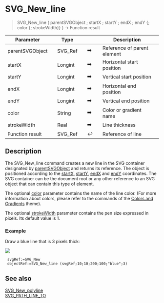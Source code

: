 <!-- nodeReference := SVG_New_line ( parentReference ; x1 ; y1 ; x2 ; y2 ; strokeColor ; strokeWidth )
 -> parentReference (Text)
 -> x1 (Real)
 -> y1 (Real)
 -> x2 (Real)
 -> y2 (Real)
 -> strokeColor (Text)
 -> strokeWidth (Real)
 <- nodeReference (Text)-->
# SVG_New_line

> SVG_New_line ( parentSVGObject ; startX ; startY ; endX ; endY {; color {; strokeWidth}} ) -> Function result

| Parameter |     | Type |     |     |     | Description |     |
| --- | --- | --- | --- | --- | --- | --- | --- |
| parentSVGObject |     | SVG_Ref |     | ➡️ |     | Reference of parent element |     |
| startX |     | Longint |     | ➡️ |     | Horizontal start position |     |
| startY |     | Longint |     | ➡️ |     | Vertical start position |     |
| endX |     | Longint |     | ➡️ |     | Horizontal end position |     |
| endY |     | Longint |     | ➡️ |     | Vertical end position |     |
| color |     | String |     | ➡️ |     | Color or gradient name |     |
| strokeWidth |     | Real |     | ➡️ |     | Line thickness |     |
| Function result |     | SVG_Ref |     | ↩️ |     | Reference of line |     |

## Description

The SVG_New_line command creates a new line in the SVG container designated by [parentSVGObject](## "Reference of parent element") and returns its reference. The object is positioned according to the [startX](## "Horizontal start position"), [startY](## "Vertical start position"), [endX](## "Horizontal end position") and [endY](## "Vertical end position") coordinates. The SVG container can be the document root or any other reference to an SVG object that can contain this type of element.

The optional [color](## "Color or gradient name") parameter contains the name of the line color. (For more information about colors, please refer to the commands of the [Colors and Gradients](../Colors%20and%20Gradients.md) theme).

The optional [strokeWidth](## "Line thickness") parameter contains the pen size expressed in pixels. Its default value is 1.

### Example  

Draw a blue line that is 3 pixels thick:

![](https://doc.4d.com/4Dv19/picture/195146/pict195146.en.png)

```4d
 svgRef:=SVG_New   
 objectRef:=SVG_New_line (svgRef;10;10;200;100;"blue";3)
```

## See also

[SVG_New_polyline](SVG_New_polyline.md)  
[SVG_PATH_LINE_TO](SVG_PATH_LINE_TO.md)
